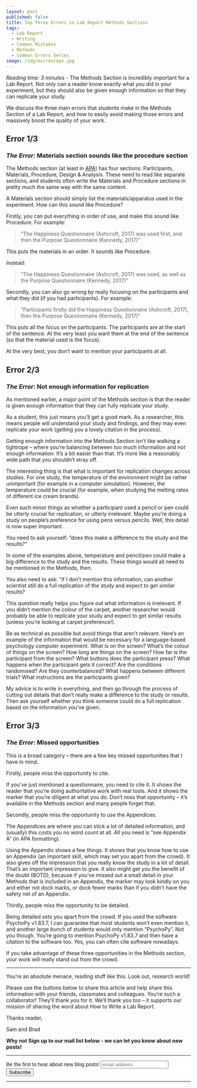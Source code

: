 ```yaml
---
layout: post
published: false
title: Top Three Errors in Lab Report Methods Sections
tags:
  - Lab Report
  - Writing
  - Common Mistakes
  - Methods
  - Common Errors Series
image: /img/microscope.jpg
---
```

_Reading time: 3 minutes_ - The Methods Section is incredibly important for a Lab Report. Not only can a reader know exactly what you did in your experiment, but they should also be given enough information so that they can replicate your study.

We discuss the three main errors that students make in the Methods Section of a Lab Report, and how to easily avoid making those errors and massively boost the quality of your work.


 
## **Error 1/3**
### *The Error:* Materials section sounds like the procedure section
 
The Methods section (at least in [APA](https://www.apastyle.org/index?_ga=2.257006152.2119842503.1551024700-1321505198.1551024700)) has four sections: Participants, Materials, Procedure, Design & Analysis. These need to read like separate sections, and students often write the Materials and Procedure sections in pretty much the same way with the same content.

A Materials section should simply list the materials/apparatus used in the experiment. How can this sound like Procedure?

Firstly, you can put everything in order of use, and make this sound like Procedure. For example:

> “The Happiness Questionnaire (Ashcroft, 2017) was used first, and then the Purpose Questionnaire (Kennedy, 2017)”

This puts the materials in an order. It sounds like Procedure.

Instead:

> “The Happiness Questionnaire (Ashcroft, 2017) was used, as well as the Purpose Questionnaire (Kennedy, 2017)”

Secondly, you can also go wrong by really focusing on the participants and what they did (if you had participants). For example:

> “Participants firstly did the Happiness Questionnaire (Ashcroft, 2017), then the Purpose Questionnaire (Kennedy, 2017)”

This puts all the focus on the participants. The participants are at the start of the sentence. At the very least you want them at the end of the sentence (so that the material used is the focus). 

At the very best, you don’t want to mention your participants at all.

 
## **Error 2/3**
### *The Error:* Not enough information for replication
 
As mentioned earlier, a major point of the Methods section is that the reader is given enough information that they can fully replicate your study.

As a student, this just means you’ll get a good mark. As a researcher, this means people will understand your study and findings, and they may even replicate your work (getting you a lovely citation in the process).

Getting enough information into the Methods Section isn’t like walking a tightrope – where you’re balancing between too much information and not enough information. It’s a bit easier than that. It’s more like a reasonably wide path that you shouldn’t stray off.

The interesting thing is that what is important for replication changes across studies. For one study, the temperature of the environment might be rather unimportant (for example in a computer simulation). However, the temperature could be crucial (for example, when studying the melting rates of different ice cream brands).

Even such minor things as whether a participant used a pencil or pen could be utterly crucial for replication, or utterly irrelevant. Maybe you’re doing a study on people’s preference for using pens versus pencils. Well, this detail is now super important.

You need to ask yourself: “does this make a difference to the study and the results?”

In some of the examples above, temperature and pencil/pen could make a big difference to the study and the results. These things would all need to be mentioned in the Methods, then.

You also need to ask: “if I don’t mention this information, can another scientist still do a full replication of the study and expect to get similar results?

This question really helps you figure out what information is irrelevant. If you didn’t mention the colour of the carpet, another researcher would probably be able to replicate your study and expect to get similar results (unless you’re looking at carpet preference!).

Be as technical as possible but avoid things that aren’t relevant. Here’s an example of the information that would be necessary for a language-based psychology computer experiment.
What is on the screen? What’s the colour of things on the screen? How long are things on the screen? How far is the participant from the screen? What buttons does the participant press? What happens when the participant gets it correct? Are the conditions randomised? Are they counterbalanced? What happens between different trials? What instructions are the participants given? 

My advice is to write in everything, and then go through the process of cutting out details that don’t really make a difference to the study or results. Then ask yourself whether you think someone could do a full replication based on the information you’ve given. 

 
## **Error 3/3**
### *The Error:* Missed opportunities
 
This is a broad category – there are a few key missed opportunities that I have in mind.

Firstly, people miss the opportunity to cite. 

If you’ve just mentioned a questionnaire, you need to cite it. It shows the reader that you’re doing authoritative work with real tools. And it shows the marker that you’re diligent at what you do. Don’t miss that opportunity – it’s available in the Methods section and many people forget that.

Secondly, people miss the opportunity to use the Appendices. 

The Appendices are where you can stick a lot of detailed information, and (usually) this costs you no word count at all. All you need is “see Appendix A” (in APA formatting).

Using the Appendix shows a few things. It shows that you know how to use an Appendix (an important skill, which may set you apart from the crowd). It also gives off the impression that you really know the study in a lot of detail. That’s an important impression to give. It also might get you the benefit of the doubt (BOTD), because if you’ve missed out a small detail in your Methods that is included in an Appendix, the marker may look kindly on you and either not dock marks, or dock fewer marks than if you didn’t have the safety net of an Appendix.

Thirdly, people miss the opportunity to be detailed.

Being detailed sets you apart from the crowd. If you used the software PsychoPy v1.83.7, I can guarantee that most students won’t even mention it, and another large bunch of students would only mention “PsychoPy”. Not you though. You’re going to mention PsychoPy v1.83.7 and then have a citation to the software too. Yes, you can often cite software nowadays.

If you take advantage of these three opportunities in the Methods section, your work will really stand out from the crowd.



--- 

You’re an absolute menace, reading stuff like this. Look out, research world!

Please use the buttons below to share this article and help share this information with your friends, classmates and colleagues. You’re such a collaborator! They’ll thank you for it. We’ll thank you too – it supports our mission of sharing the word about How to Write a Lab Report.

Thanks reader,

Sam and Brad
 
**Why not Sign up to our mail list below - we can let you know about new posts!**

---

<!-- Begin Mailchimp Signup Form -->
<link href="//cdn-images.mailchimp.com/embedcode/horizontal-slim-10_7.css" rel="stylesheet" type="text/css">
<style type="text/css">
	#mc_embed_signup{background:#fff; clear:left; font:14px Helvetica,Arial,sans-serif; width:100%;}
	/* Add your own Mailchimp form style overrides in your site stylesheet or in this style block.
	   We recommend moving this block and the preceding CSS link to the HEAD of your HTML file. */
</style>
<div id="mc_embed_signup">
<form action="https://Org.us20.list-manage.com/subscribe/post?u=7d4ac3d81a475c6d44aa19c58&amp;id=6ef2deec11" method="post" id="mc-embedded-subscribe-form" name="mc-embedded-subscribe-form" class="validate" target="_blank" novalidate>
    <div id="mc_embed_signup_scroll">
	<label for="mce-EMAIL">Be the first to hear about new blog posts!</label>
	<input type="email" value="" name="EMAIL" class="email" id="mce-EMAIL" placeholder="email address" required>
    <!-- real people should not fill this in and expect good things - do not remove this or risk form bot signups-->
    <div style="position: absolute; left: -5000px;" aria-hidden="true"><input type="text" name="b_7d4ac3d81a475c6d44aa19c58_6ef2deec11" tabindex="-1" value=""></div>
    <div class="clear"><input type="submit" value="Subscribe" name="subscribe" id="mc-embedded-subscribe" class="button"></div>
    </div>
</form>
</div>

<!--End mc_embed_signup-->

---
